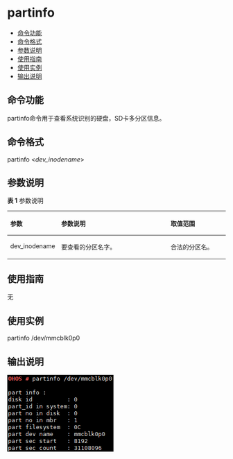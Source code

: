 # partinfo<a name="ZH-CN_TOPIC_0000001179845931"></a>

-   [命令功能](#section1777503617199)
-   [命令格式](#section185501447132114)
-   [参数说明](#section1304151212252)
-   [使用指南](#section4566131982520)
-   [使用实例](#section4351134942514)
-   [输出说明](#section66689331412)

## 命令功能<a name="section1777503617199"></a>

partinfo命令用于查看系统识别的硬盘，SD卡多分区信息。

## 命令格式<a name="section185501447132114"></a>

partinfo <_dev\_inodename_\>

## 参数说明<a name="section1304151212252"></a>

**表 1**  参数说明

<a name="table1390mcpsimp"></a>
<table><thead align="left"><tr id="row1396mcpsimp"><th class="cellrowborder" valign="top" width="22%" id="mcps1.2.4.1.1"><p id="p1398mcpsimp"><a name="p1398mcpsimp"></a><a name="p1398mcpsimp"></a>参数</p>
</th>
<th class="cellrowborder" valign="top" width="51%" id="mcps1.2.4.1.2"><p id="p1400mcpsimp"><a name="p1400mcpsimp"></a><a name="p1400mcpsimp"></a>参数说明</p>
</th>
<th class="cellrowborder" valign="top" width="27%" id="mcps1.2.4.1.3"><p id="p1402mcpsimp"><a name="p1402mcpsimp"></a><a name="p1402mcpsimp"></a>取值范围</p>
</th>
</tr>
</thead>
<tbody><tr id="row1403mcpsimp"><td class="cellrowborder" valign="top" width="22%" headers="mcps1.2.4.1.1 "><p id="p1405mcpsimp"><a name="p1405mcpsimp"></a><a name="p1405mcpsimp"></a>dev_inodename</p>
</td>
<td class="cellrowborder" valign="top" width="51%" headers="mcps1.2.4.1.2 "><p id="p1407mcpsimp"><a name="p1407mcpsimp"></a><a name="p1407mcpsimp"></a>要查看的分区名字。</p>
</td>
<td class="cellrowborder" valign="top" width="27%" headers="mcps1.2.4.1.3 "><p id="p1409mcpsimp"><a name="p1409mcpsimp"></a><a name="p1409mcpsimp"></a>合法的分区名。</p>
</td>
</tr>
</tbody>
</table>

## 使用指南<a name="section4566131982520"></a>

无

## 使用实例<a name="section4351134942514"></a>

partinfo /dev/mmcblk0p0

## 输出说明<a name="section66689331412"></a>

![](figure/zh-cn_image_0000001133848906.png)

